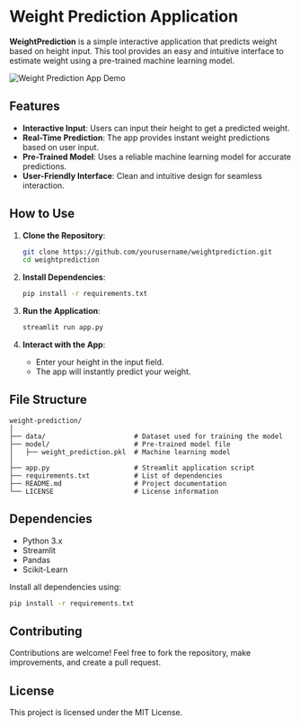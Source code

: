 # Weight Prediction Application  

**WeightPrediction** is a simple interactive application that predicts weight based on height input. This tool provides an easy and intuitive interface to estimate weight using a pre-trained machine learning model.  

![Weight Prediction App Demo](https://via.placeholder.com/800x400?text=Add+Your+App+Screenshot+Here)  

## Features  

- **Interactive Input**: Users can input their height to get a predicted weight.  
- **Real-Time Prediction**: The app provides instant weight predictions based on user input.  
- **Pre-Trained Model**: Uses a reliable machine learning model for accurate predictions.  
- **User-Friendly Interface**: Clean and intuitive design for seamless interaction.  

## How to Use  

1. **Clone the Repository**:  
   ```bash  
   git clone https://github.com/yourusername/weightprediction.git  
   cd weightprediction  
   ```  

2. **Install Dependencies**:  
   ```bash  
   pip install -r requirements.txt  
   ```  

3. **Run the Application**:  
   ```bash  
   streamlit run app.py  
   ```  

4. **Interact with the App**:  
   - Enter your height in the input field.  
   - The app will instantly predict your weight.  

## File Structure  

```
weight-prediction/  
│  
├── data/                      # Dataset used for training the model  
├── model/                     # Pre-trained model file  
│   ├── weight_prediction.pkl  # Machine learning model  
│  
├── app.py                     # Streamlit application script  
├── requirements.txt           # List of dependencies  
├── README.md                  # Project documentation  
└── LICENSE                    # License information  
```  

## Dependencies  

- Python 3.x  
- Streamlit  
- Pandas  
- Scikit-Learn  

Install all dependencies using:  
```bash  
pip install -r requirements.txt  
```  

## Contributing  

Contributions are welcome! Feel free to fork the repository, make improvements, and create a pull request.  

## License  

This project is licensed under the MIT License.  
